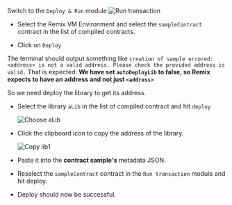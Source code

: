 Switch to the `Deploy & Run` module
![Run transaction](https://github.com/ethereum/remix-workshops/raw/master/DeployWithLibraries/4_Linking_and_Deploying/images/remix_runtransaction.png "Run Transaction")

- Select the Remix VM Environment and select the `sampleContract` contract in the list of compiled contracts.

- Click on `Deploy`

The terminal should output something like `creation of sample errored: <address> is not a valid address. Please check the provided address is valid.`
That is expected: **We have set `autoDeployLib` to false, so Remix expects to have an address and not just `<address>`**

So we need deploy the library to get its address.

- Select the library `aLib` in the list of compiled contract and hit `deploy`

  ![Choose aLib](https://github.com/ethereum/remix-workshops/raw/master/DeployWithLibraries/4_Linking_and_Deploying/images/contract_alib.png "Choose aLib")

- Click the clipboard icon to copy the address of the library.

  ![Copy lib1](https://github.com/ethereum/remix-workshops/raw/master/DeployWithLibraries/4_Linking_and_Deploying/images/alib_copy.png "Copy")

- Paste it into the **contract sample's** metadata JSON.

- Reselect the `sampleContract` contract in the `Run transaction` module and hit deploy.

- Deploy should now be successful.

